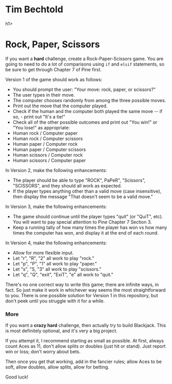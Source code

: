<h1>Tim Bechtold</h1>h1>

# Rock, Paper, Scissors

If you want a **hard** challenge, create a Rock-Paper-Scissors game. You are going to need to do a lot of comparisons using `if` and `elsif` statements, so be sure to get through Chapter 7 of Pine first.

Version 1 of the game should work as follows:

 - You should prompt the user: "Your move: rock, paper, or scissors?"
 - The user types in their move.
 - The computer chooses randomly from among the three possible moves.
 - Print out the move that the computer played.
 - Check if the human and the computer both played the same move -- if so, - print out "It's a tie!"
 - Check all of the other possible outcomes and print out "You win!" or "You lose!" as appropriate:
  - Human rock / Computer paper
  - Human rock / Computer scissors
  - Human paper / Computer rock
  - Human paper / Computer scissors
  - Human scissors / Computer rock
  - Human scissors / Computer paper

In Version 2, make the following enhancements:

 - The player should be able to type "ROCK", PaPeR", "Scissors", "SCISSORS", and they should all work as expected.
 - If the player types anything other than a valid move (case insensitive), then display the message "That doesn't seem to be a valid move."

In Version 3, make the following enhancements:

 - The game should continue until the player types "quit" (or "QuiT", etc). You will want to pay special attention to Pine Chapter 7 Section 3.
 - Keep a running tally of how many times the player has won vs how many times the computer has won, and display it at the end of each round.

In Version 4, make the following enhancements:

 - Allow for more flexible input.
  - Let "r", "R", "2" all work to play "rock."
  - Let "p", "P", "1" all work to play "paper."
  - Let "s", "S, "3" all work to play "scissors."
  - Let "q", "Q", "exit", "ExiT", "e" all work to "quit."

There's no one correct way to write this game; there are infinite ways, in fact. So just make it work in whichever way seems the most straightforward to you. There is one possible solution for Version 1 in this repository, but don't peek until you struggle with it for a while.

### More

If you want a **crazy hard** challenge, then actually try to build Blackjack. This is most definitely optional, and it's very a big project.

If you attempt it, I recommend starting as small as possible. At first, always count Aces as 11, don't allow splits or doubles (just hit or stand). Just report win or loss; don't worry about bets.

Then once you get that working, add in the fancier rules; allow Aces to be soft, allow doubles, allow splits, allow for betting.

Good luck!
